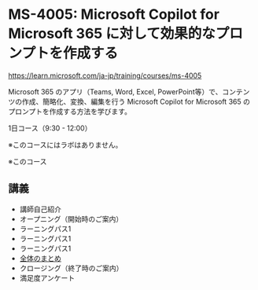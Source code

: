 # MS-4005: Microsoft Copilot for Microsoft 365 に対して効果的なプロンプトを作成する

https://learn.microsoft.com/ja-jp/training/courses/ms-4005

Microsoft 365 のアプリ（Teams, Word, Excel, PowerPoint等）で、コンテンツの作成、簡略化、変換、編集を行う Microsoft Copilot for Microsoft 365 のプロンプトを作成する方法を学びます。

1日コース（9:30 - 12:00）

※このコースにはラボはありません。

※このコース

<!--
ラボ（演習）あり。（現在英語版のみ）

注意: このコースの内容は「[AI-102 Azure AI エンジニア](https://learn.microsoft.com/ja-jp/credentials/certifications/azure-ai-engineer/)」の一部と同じです。
-->

## 講義

- 講師自己紹介
- オープニング（開始時のご案内）
- ラーニングパス1
- ラーニングパス1
- ラーニングパス1
- [全体のまとめ](matome.md)
- クロージング（終了時のご案内）
- 満足度アンケート

<!--
- [認定試験（アセスメント）のご案内](assessment.md)

## ラボ（演習）

※2024/6 現在、英語版の手順書のみ提供されています。Webブラウザーの翻訳機能を使用して、手順書を日本語化できます。

- [手順書](https://microsoftlearning.github.io/mslearn-ai-language/)
- [ラボ環境](https://esi.learnondemand.net/)
  - [ラボ環境の利用方法](../ラボ環境の利用方法.pdf)

このコースでは以下の N つのラボを実施します。
- ラボ1
- ラボ1
- ラボ1

-->

